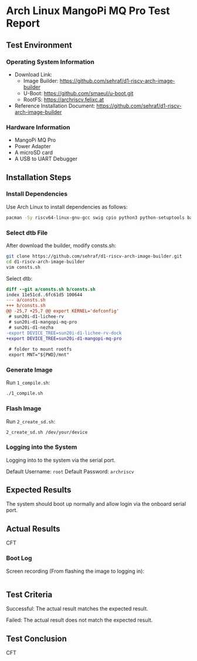 # Arch Linux MangoPi MQ Pro Test Report

## Test Environment

### Operating System Information

- Download Link:
    - Image Builder: https://github.com/sehraf/d1-riscv-arch-image-builder
    - U-Boot: https://github.com/smaeul/u-boot.git
    - RootFS: https://archriscv.felixc.at
- Reference Installation Document: https://github.com/sehraf/d1-riscv-arch-image-builder

### Hardware Information

- MangoPi MQ Pro
- Power Adapter
- A microSD card
- A USB to UART Debugger

## Installation Steps

### Install Dependencies

Use Arch Linux to install dependencies as follows:
```bash
pacman -Sy riscv64-linux-gnu-gcc swig cpio python3 python-setuptools base-devel bc arch-install-scripts qemu-user-static qemu-user-static-binfmt
```

### Select dtb File

After download the builder, modify consts.sh:
```bash
git clone https://github.com/sehraf/d1-riscv-arch-image-builder.git
cd d1-riscv-arch-image-builder
vim consts.sh
```

Select dtb:
```diff
diff --git a/consts.sh b/consts.sh
index 11e51cd..6fc61d5 100644
--- a/consts.sh
+++ b/consts.sh
@@ -25,7 +25,7 @@ export KERNEL='defconfig'
 # sun20i-d1-lichee-rv
 # sun20i-d1-mangopi-mq-pro
 # sun20i-d1-nezha
-export DEVICE_TREE=sun20i-d1-lichee-rv-dock
+export DEVICE_TREE=sun20i-d1-mangopi-mq-pro
 
 # folder to mount rootfs
 export MNT="${PWD}/mnt"

```

### Generate Image

Run `1_compile.sh`:
```bash
./1_compile.sh
```

### Flash Image

Run `2_create_sd.sh`:

```bash
2_create_sd.sh /dev/your/device
```

### Logging into the System

Logging into to the system via the serial port.

Default Username: `root`
Default Password: `archriscv`

## Expected Results

The system should boot up normally and allow login via the onboard serial port.

## Actual Results

CFT

### Boot Log

Screen recording (From flashing the image to logging in):

```log
```

## Test Criteria

Successful: The actual result matches the expected result.

Failed: The actual result does not match the expected result.

## Test Conclusion

CFT

